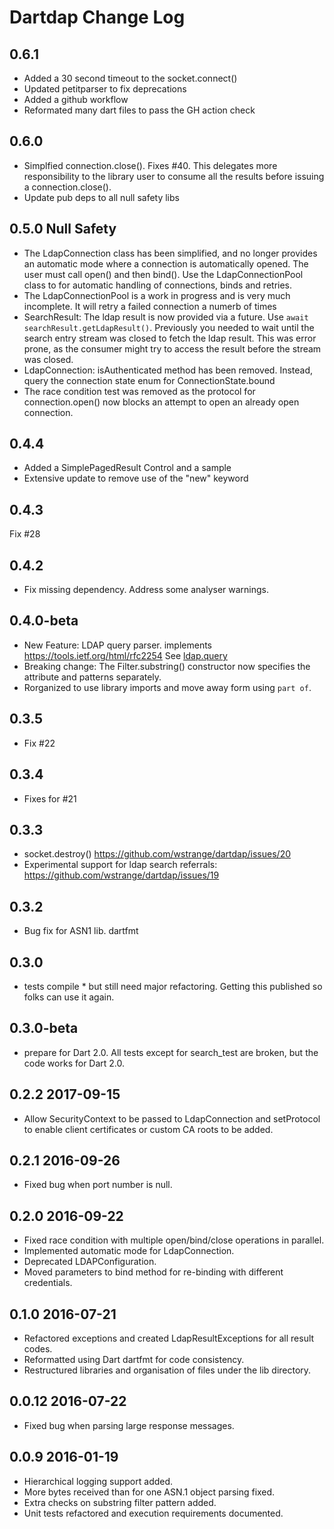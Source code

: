# Dartdap Change Log

## 0.6.1

* Added a 30 second timeout to the socket.connect()
* Updated petitparser to fix deprecations
* Added a github workflow
* Reformated many dart files to pass the GH action check

## 0.6.0 

* Simplfied connection.close(). Fixes #40. This delegates more responsibility to the library user
 to consume all the results before issuing a connection.close(). 
* Update pub deps to all null safety libs

## 0.5.0  Null Safety

* The LdapConnection class has been simplified, and no longer provides an automatic mode where a connection
   is automatically opened. The user must call open() and then bind(). Use the LdapConnectionPool class to
   for automatic handling of connections, binds and retries.
* The LdapConnectionPool is a work in progress and is very much incomplete. It will retry a failed connection 
  a numerb of times
* SearchResult: The ldap result is now provided via a future. Use `await searchResult.getLdapResult()`.
 Previously you needed to wait until the search entry stream was closed to fetch the ldap result. This was
  error prone, as the consumer might try to access the result before the stream was closed.
* LdapConnection: isAuthenticated method has been removed. Instead, query the connection state enum for 
  ConnectionState.bound
* The race condition test was removed as the protocol for connection.open() now blocks an attempt to open an already
 open connection.

## 0.4.4

* Added a SimplePagedResult Control and a sample
* Extensive update to remove use of the "new" keyword

## 0.4.3 

Fix #28

## 0.4.2 

* Fix missing dependency. Address some analyser warnings.

## 0.4.0-beta

* New Feature: LDAP query parser. implements https://tools.ietf.org/html/rfc2254
  See [ldap.query](https://pub.dev/documentation/dartdap/latest/dartdap/LdapConnection/query.html)
* Breaking change: The Filter.substring() constructor now specifies the attribute and patterns
  separately. 
* Rorganized to use library imports and move away form using `part of`.

## 0.3.5 

* Fix #22

## 0.3.4 

* Fixes for #21

## 0.3.3 

* socket.destroy()  https://github.com/wstrange/dartdap/issues/20 
* Experimental support for ldap search referrals: https://github.com/wstrange/dartdap/issues/19

## 0.3.2 

* Bug fix for ASN1 lib. dartfmt 

## 0.3.0

* tests compile *  but still need major refactoring. Getting this published so folks can use it again.

## 0.3.0-beta

* prepare for Dart 2.0. All tests except for search_test are broken, but the code works for Dart 2.0.

## 0.2.2 2017-09-15

* Allow SecurityContext to be passed to LdapConnection and setProtocol to enable
client certificates or custom CA roots to be added.

## 0.2.1 2016-09-26

* Fixed bug when port number is null.

## 0.2.0 2016-09-22

* Fixed race condition with multiple open/bind/close operations in parallel.
* Implemented automatic mode for LdapConnection.
* Deprecated LDAPConfiguration.
* Moved parameters to bind method for re-binding with different credentials.

## 0.1.0 2016-07-21

* Refactored exceptions and created LdapResultExceptions for all result codes.
* Reformatted using Dart dartfmt for code consistency.
* Restructured libraries and organisation of files under the lib directory.

## 0.0.12 2016-07-22

* Fixed bug when parsing large response messages.

## 0.0.9 2016-01-19

* Hierarchical logging support added.
* More bytes received than for one ASN.1 object parsing fixed.
* Extra checks on substring filter pattern added.
* Unit tests refactored and execution requirements documented.

